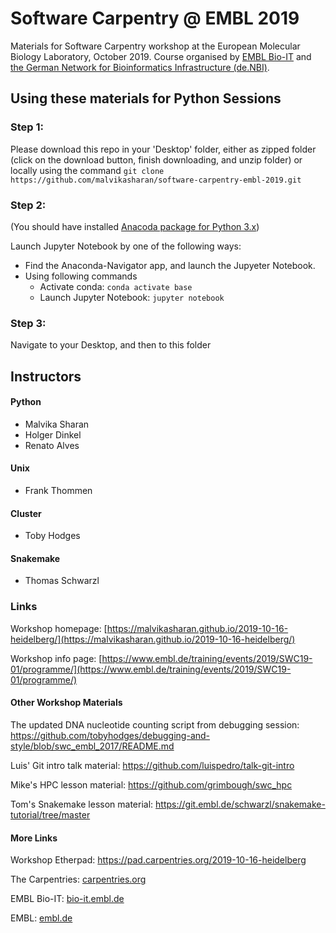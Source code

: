 # Software Carpentry @ EMBL 2019

Materials for Software Carpentry workshop at the European Molecular Biology Laboratory, October 2019. Course organised by
[EMBL Bio-IT](https://bio-it.embl.de) and [the German Network for Bioinformatics Infrastructure (de.NBI)](http://www.denbi.de).

## Using these materials for Python Sessions

### Step 1: 

Please download this repo in your 'Desktop' folder, either as zipped folder (click on the download button, finish downloading, and unzip folder) or locally using the command `git clone https://github.com/malvikasharan/software-carpentry-embl-2019.git`

### Step 2: 

(You should have installed [Anacoda package for Python 3.x](https://www.anaconda.com/distribution/))

Launch Jupyter Notebook by one of the following ways:

- Find the Anaconda-Navigator app, and launch the Jupyeter Notebook.
- Using following commands
  - Activate conda: `conda activate base`
  - Launch Jupyter Notebook: `jupyter notebook`
  
### Step 3:

Navigate to your Desktop, and then to this folder

## Instructors

#### Python
- Malvika Sharan
- Holger Dinkel
- Renato Alves

#### Unix
- Frank Thommen

#### Cluster
- Toby Hodges

#### Snakemake
- Thomas Schwarzl

### Links

Workshop homepage: [https://malvikasharan.github.io/2019-10-16-heidelberg/](https://malvikasharan.github.io/2019-10-16-heidelberg/)

Workshop info page: [https://www.embl.de/training/events/2019/SWC19-01/programme/](https://www.embl.de/training/events/2019/SWC19-01/programme/)

#### Other Workshop Materials

The updated DNA nucleotide counting script from debugging session: https://github.com/tobyhodges/debugging-and-style/blob/swc_embl_2017/README.md

Luis' Git intro talk material: https://github.com/luispedro/talk-git-intro

Mike's HPC lesson material: https://github.com/grimbough/swc_hpc

Tom's Snakemake lesson material: https://git.embl.de/schwarzl/snakemake-tutorial/tree/master


#### More Links

Workshop Etherpad: https://pad.carpentries.org/2019-10-16-heidelberg

The Carpentries: [carpentries.org](https://carpentries.org)

EMBL Bio-IT: [bio-it.embl.de](https://bio-it.embl.de)

EMBL: [embl.de](https://embl.de)



